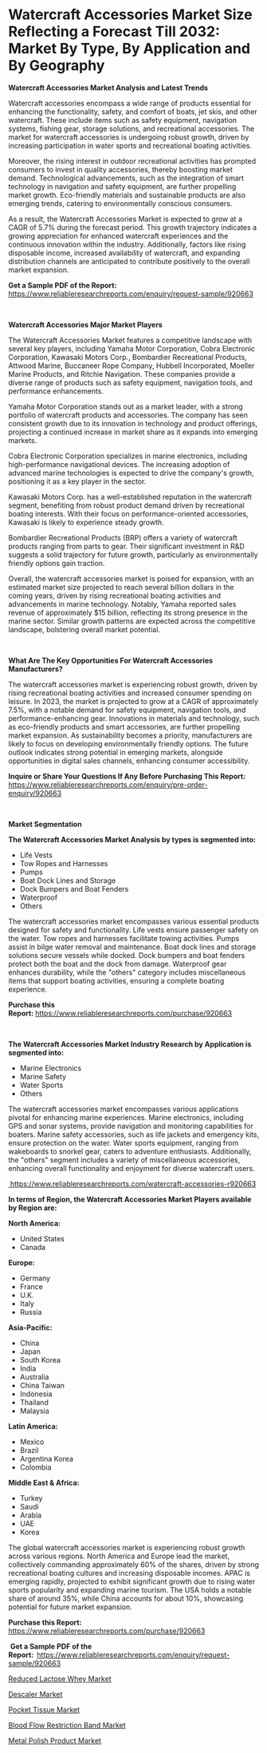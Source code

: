 <p><h1>Watercraft Accessories Market Size Reflecting a Forecast Till 2032: Market By Type, By Application and By Geography</h1></p><p><strong>Watercraft Accessories Market Analysis and Latest Trends</strong></p>
<p><p>Watercraft accessories encompass a wide range of products essential for enhancing the functionality, safety, and comfort of boats, jet skis, and other watercraft. These include items such as safety equipment, navigation systems, fishing gear, storage solutions, and recreational accessories. The market for watercraft accessories is undergoing robust growth, driven by increasing participation in water sports and recreational boating activities. </p><p>Moreover, the rising interest in outdoor recreational activities has prompted consumers to invest in quality accessories, thereby boosting market demand. Technological advancements, such as the integration of smart technology in navigation and safety equipment, are further propelling market growth. Eco-friendly materials and sustainable products are also emerging trends, catering to environmentally conscious consumers.</p><p>As a result, the Watercraft Accessories Market is expected to grow at a CAGR of 5.7% during the forecast period. This growth trajectory indicates a growing appreciation for enhanced watercraft experiences and the continuous innovation within the industry. Additionally, factors like rising disposable income, increased availability of watercraft, and expanding distribution channels are anticipated to contribute positively to the overall market expansion.</p></p>
<p><strong>Get a Sample PDF of the Report:&nbsp;</strong> <a href="https://www.reliableresearchreports.com/enquiry/request-sample/920663?utm_campaign=102&utm_medium=2&utm_source=Github&utm_content=ia&utm_term=07022025&utm_id=watercraft-accessories">https://www.reliableresearchreports.com/enquiry/request-sample/920663</a></p>
<p>&nbsp;</p>
<p><strong>Watercraft Accessories Major Market Players</strong></p>
<p><p>The Watercraft Accessories Market features a competitive landscape with several key players, including Yamaha Motor Corporation, Cobra Electronic Corporation, Kawasaki Motors Corp., Bombardier Recreational Products, Attwood Marine, Buccaneer Rope Company, Hubbell Incorporated, Moeller Marine Products, and Ritchie Navigation. These companies provide a diverse range of products such as safety equipment, navigation tools, and performance enhancements.</p><p>Yamaha Motor Corporation stands out as a market leader, with a strong portfolio of watercraft products and accessories. The company has seen consistent growth due to its innovation in technology and product offerings, projecting a continued increase in market share as it expands into emerging markets.</p><p>Cobra Electronic Corporation specializes in marine electronics, including high-performance navigational devices. The increasing adoption of advanced marine technologies is expected to drive the company's growth, positioning it as a key player in the sector.</p><p>Kawasaki Motors Corp. has a well-established reputation in the watercraft segment, benefiting from robust product demand driven by recreational boating interests. With their focus on performance-oriented accessories, Kawasaki is likely to experience steady growth.</p><p>Bombardier Recreational Products (BRP) offers a variety of watercraft products ranging from parts to gear. Their significant investment in R&D suggests a solid trajectory for future growth, particularly as environmentally friendly options gain traction.</p><p>Overall, the watercraft accessories market is poised for expansion, with an estimated market size projected to reach several billion dollars in the coming years, driven by rising recreational boating activities and advancements in marine technology. Notably, Yamaha reported sales revenue of approximately $15 billion, reflecting its strong presence in the marine sector. Similar growth patterns are expected across the competitive landscape, bolstering overall market potential.</p></p>
<p>&nbsp;</p>
<p><strong>What Are The Key Opportunities For Watercraft Accessories Manufacturers?</strong></p>
<p><p>The watercraft accessories market is experiencing robust growth, driven by rising recreational boating activities and increased consumer spending on leisure. In 2023, the market is projected to grow at a CAGR of approximately 7.5%, with a notable demand for safety equipment, navigation tools, and performance-enhancing gear. Innovations in materials and technology, such as eco-friendly products and smart accessories, are further propelling market expansion. As sustainability becomes a priority, manufacturers are likely to focus on developing environmentally friendly options. The future outlook indicates strong potential in emerging markets, alongside opportunities in digital sales channels, enhancing consumer accessibility.</p></p>
<p><strong>Inquire or Share Your Questions If Any Before Purchasing This Report:</strong> <a href="https://www.reliableresearchreports.com/enquiry/pre-order-enquiry/920663?utm_campaign=102&utm_medium=2&utm_source=Github&utm_content=ia&utm_term=07022025&utm_id=watercraft-accessories">https://www.reliableresearchreports.com/enquiry/pre-order-enquiry/920663</a></p>
<p>&nbsp;</p>
<p><strong>Market Segmentation</strong></p>
<p><strong>The Watercraft Accessories Market Analysis by types is segmented into:</strong></p>
<p><ul><li>Life Vests</li><li>Tow Ropes and Harnesses</li><li>Pumps</li><li>Boat Dock Lines and Storage</li><li>Dock Bumpers and Boat Fenders</li><li>Waterproof</li><li>Others</li></ul></p>
<p><p>The watercraft accessories market encompasses various essential products designed for safety and functionality. Life vests ensure passenger safety on the water. Tow ropes and harnesses facilitate towing activities. Pumps assist in bilge water removal and maintenance. Boat dock lines and storage solutions secure vessels while docked. Dock bumpers and boat fenders protect both the boat and the dock from damage. Waterproof gear enhances durability, while the "others" category includes miscellaneous items that support boating activities, ensuring a complete boating experience.</p></p>
<p><strong>Purchase this Report:&nbsp;</strong><a href="https://www.reliableresearchreports.com/purchase/920663?utm_campaign=102&utm_medium=2&utm_source=Github&utm_content=ia&utm_term=07022025&utm_id=watercraft-accessories">https://www.reliableresearchreports.com/purchase/920663</a></p>
<p>&nbsp;</p>
<p><strong>The Watercraft Accessories Market Industry Research by Application is segmented into:</strong></p>
<p><ul><li>Marine Electronics</li><li>Marine Safety</li><li>Water Sports</li><li>Others</li></ul></p>
<p><p>The watercraft accessories market encompasses various applications pivotal for enhancing marine experiences. Marine electronics, including GPS and sonar systems, provide navigation and monitoring capabilities for boaters. Marine safety accessories, such as life jackets and emergency kits, ensure protection on the water. Water sports equipment, ranging from wakeboards to snorkel gear, caters to adventure enthusiasts. Additionally, the "others" segment includes a variety of miscellaneous accessories, enhancing overall functionality and enjoyment for diverse watercraft users.</p></p>
<p><a href="https://www.reliableresearchreports.com/watercraft-accessories-r920663?utm_campaign=102&utm_medium=2&utm_source=Github&utm_content=ia&utm_term=07022025&utm_id=watercraft-accessories">&nbsp;https://www.reliableresearchreports.com/watercraft-accessories-r920663</a></p>
<p><strong>In terms of Region, the Watercraft Accessories Market Players available by Region are:</strong></p>
<p>
    <p> <strong> North America: </strong>
        <ul>
            <li>United States</li>
            <li>Canada</li>
        </ul>
        </p> 
    <p> <strong> Europe: </strong>
        <ul>
            <li>Germany</li>
            <li>France</li>
            <li>U.K.</li>
            <li>Italy</li>
            <li>Russia</li>
        </ul>
        </p> 
    <p> <strong> Asia-Pacific: </strong>
        <ul>
            <li>China</li>
            <li>Japan</li>
            <li>South Korea</li>
            <li>India</li>
            <li>Australia</li>
            <li>China Taiwan</li>
            <li>Indonesia</li>
            <li>Thailand</li>
            <li>Malaysia</li>
        </ul>
        </p> 
    <p> <strong> Latin America: </strong>
        <ul>
            <li>Mexico</li>
            <li>Brazil</li>
            <li>Argentina Korea</li>
            <li>Colombia</li>
        </ul>
        </p> 
    <p> <strong> Middle East & Africa: </strong>
        <ul>
            <li>Turkey</li>
            <li>Saudi</li>
            <li>Arabia</li>
            <li>UAE</li>
            <li>Korea</li>
        </ul>
    </p>
    </p>
<p><p>The global watercraft accessories market is experiencing robust growth across various regions. North America and Europe lead the market, collectively commanding approximately 60% of the shares, driven by strong recreational boating cultures and increasing disposable incomes. APAC is emerging rapidly, projected to exhibit significant growth due to rising water sports popularity and expanding marine tourism. The USA holds a notable share of around 35%, while China accounts for about 10%, showcasing potential for future market expansion.</p></p>
<p><strong>Purchase this Report: </strong><a href="https://www.reliableresearchreports.com/purchase/920663?utm_campaign=102&utm_medium=2&utm_source=Github&utm_content=ia&utm_term=07022025&utm_id=watercraft-accessories">https://www.reliableresearchreports.com/purchase/920663</a></p>
<p>&nbsp;<strong>Get a Sample PDF of the Report:&nbsp;&nbsp;</strong><a href="https://www.reliableresearchreports.com/enquiry/request-sample/920663?utm_campaign=102&utm_medium=2&utm_source=Github&utm_content=ia&utm_term=07022025&utm_id=watercraft-accessories">https://www.reliableresearchreports.com/enquiry/request-sample/920663</a></p>
<p><strong></strong></p>
<p><p><a href="https://github.com/pearlinewhite4692/Market-Research-Report-List-1/blob/main/reduced-lactose-whey-market.md?utm_campaign=102&utm_medium=2&utm_source=Github&utm_content=ia&utm_term=07022025&utm_id=watercraft-accessories">Reduced Lactose Whey Market</a></p><p><a href="https://github.com/nafidurii/Market-Research-Report-List-1/blob/main/descaler-market.md?utm_campaign=102&utm_medium=2&utm_source=Github&utm_content=ia&utm_term=07022025&utm_id=watercraft-accessories">Descaler Market</a></p><p><a href="https://github.com/hillsmyung726/Market-Research-Report-List-1/blob/main/pocket-tissue-market.md?utm_campaign=102&utm_medium=2&utm_source=Github&utm_content=ia&utm_term=07022025&utm_id=watercraft-accessories">Pocket Tissue Market</a></p><p><a href="https://github.com/dbichayison/Market-Research-Report-List-1/blob/main/blood-flow-restriction-band-market.md?utm_campaign=102&utm_medium=2&utm_source=Github&utm_content=ia&utm_term=07022025&utm_id=watercraft-accessories">Blood Flow Restriction Band Market</a></p><p><a href="https://github.com/pinzinyaah/Market-Research-Report-List-1/blob/main/metal-polish-product-market.md?utm_campaign=102&utm_medium=2&utm_source=Github&utm_content=ia&utm_term=07022025&utm_id=watercraft-accessories">Metal Polish Product Market</a></p></p>